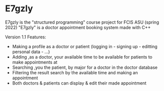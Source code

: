 # E7gzly

E7gzly is the "structured programming" course project for FCIS ASU (spring 2022) 
"E7gzly" is a doctor appointment booking system made with C++  

Version 1.1 Features:  
- Making a profile as a doctor or patient (logging in - signing up - editting personal data - ...)
- Adding ,as a doctor, your available time to be available for patients to make appointments at
- Searching ,you the patient, by major for a doctor in the doctor database
- Filtering the result search by the available time and making an appointment
- Both doctors & patients can display & edit their made appointment

